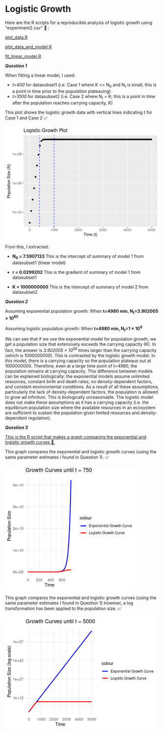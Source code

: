 # Logistic Growth

Here are the R scripts for a reproducible analysis of logistic growth using "experiment2.csv" 🔗 : 

[plot_data.R](https://github.com/1064807/logistic_growth/blob/9ca903137460af80a789528302aa59906d9a7f11/plot_data.R)

[plot_data_and_model.R](https://github.com/1064807/logistic_growth/blob/9ca903137460af80a789528302aa59906d9a7f11/plot_data_and_model.R)

[fit_linear_model.R](https://github.com/1064807/logistic_growth/blob/9ca903137460af80a789528302aa59906d9a7f11/fit_linear_model.R)

__*Question 1*__

When fitting a linear model, I used:

- *t<400* for datasubset1 (i.e. Case 1 where K >> N<sub>0</sub> and N<sub>t</sub> is small; this is a point in time prior to the population plateauing)
- *t>1000* for datasubset2 (i.e. Case 2 where N<sub>t</sub> = K; this is a point in time after the population reaches carrying capacity, K)

This plot shows the logistic growth data with vertical lines indicating t for Case 1 and Case 2 📈

![Plot showing Logistic Growth Data with Vertical Lines Indicating t for Case 1 and Case 2 📈](https://github.com/1064807/logistic_growth/blob/3c9d9080ba1b3d1ca28986521846f5e2080dca87/plot.png)

From this, I extracted:
- __N<sub>0</sub> = 7.5907133__ This is the intercept of summary of model 1 from datasubset1 (linear model)
  
- __r = 0.0299202__ This is the gradient of summary of model 1 from datasubset1 
  
- __K = 1000000000__ This is the intercept of summary of model 2 from datasubset2

__*Question 2*__

Assuming exponential population growth:
When __t=4980 min, N<sub>t</sub>=3.902005 &times; 10<sup>65</sup>__

Assuming logistic population growth:
When __t=4980 min, N<sub>t</sub>=1 &times; 10<sup>9</sup>__

We can see that if we use the exponential model for population growth, we get a population size that extensively exceeds the carrying capacity (K). In fact, the answer is _3.902005 &times; 10<sup>56</sup>_ times larger than the carrying capacity (which is 1000000000). This is contrasted by the logistic growth model. In this model, there is a carrying capacity so the population plateaus out at 1000000000. Therefore, even at a large time point of t=4980, the population remains at carrying capacity. This difference between models can be explained biologically: the exponential models assume unlimited resources, constant birth and death rates, no density-dependent factors, and constant environmental conditions. As a result of all these assumptions, particularly the lack of density-dependent factors, the population is allowed to grow ad infinitum. This is biologically unreasonable. The logistic model does not make these assumptions as it has a carrying capacity (i.e. the equilibrium population size where the available resources in an ecosystem are sufficient to sustain the population given limited resources and density-dependent regulation).

__*Question 3*__

[This is the R script that makes a graph comparing the exponential and logistic growth curves 🔗.](https://github.com/1064807/logistic_growth/blob/3c9d9080ba1b3d1ca28986521846f5e2080dca87/growth_curve_comparison.R)

This graph compares the exponential and logistic growth curves (using the same
parameter estimates I found in Question 1). 📈

![Graph Compares The Exponential and Logistic Growth Curves 📈](https://github.com/1064807/logistic_growth/blob/3c9d9080ba1b3d1ca28986521846f5e2080dca87/Growth_Curve.png)

This graph compares the exponential and logistic growth curves (using the same
parameter estimates I found in Question 1) however, a log transformation has been applied to the population size. 📈

![Graph Compares The Exponential and Logistic Growth Curves with a Log Transformation on Population Size📈](https://github.com/1064807/logistic_growth/blob/3c9d9080ba1b3d1ca28986521846f5e2080dca87/Growth_Curve_Log.png)
